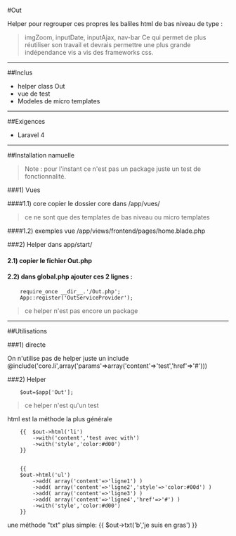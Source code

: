 #Out

Helper pour regrouper ces propres les baliles html de bas niveau de type :
> imgZoom, inputDate, inputAjax, nav-bar
Ce qui permet de plus réutiliser son travail et devrais permettre une plus grande indépendance vis a vis des frameworks css.


-----

##Inclus

* helper class Out
* vue de test
* Modeles de micro templates


-----

##Exigences
- Laravel 4

-----

##Installation namuelle

>Note : pour l'instant ce n'est pas un package juste un test de fonctionnalité.



###1) Vues


####1.1) core
 copier le dossier core dans /app/vues/
 > ce ne sont que des templates de bas niveau ou micro templates

####1.2) exemples
 vue /app/views/frontend/pages/home.blade.php
    
###2) Helper
 dans app/start/
 
#### 2.1) copier le fichier Out.php
#### 2.2) dans global.php ajouter ces 2 lignes :
        require_once __dir__.'/Out.php';
        App::register('OutServiceProvider');
>ce helper n'est pas encore un package
    

-----

##Utilisations

###1) directe

On n'utilise pas de helper juste un include
        @include('core.li',array('params'=>array('content'=>'test','href'=>'#')))


###2) Helper

        $out=$app['Out'];
>ce helper n'est qu'un test

html est la méthode la plus générale

        {{	$out->html('li')
			->with('content','test avec with')
			->with('style','color:#d00')
        }}


        {{
		$out->html('ul')
			->add( array('content'=>'ligne1') )
			->add( array('content'=>'ligne2','style'=>'color:#00d') )
			->add( array('content'=>'ligne3') )
			->add( array('content'=>'ligne4','href'=>'#') )
			->with('style','color:#d00')	
        }}

une méthode "txt" plus simple:
        {{ $out->txt('b','je suis en gras') }}